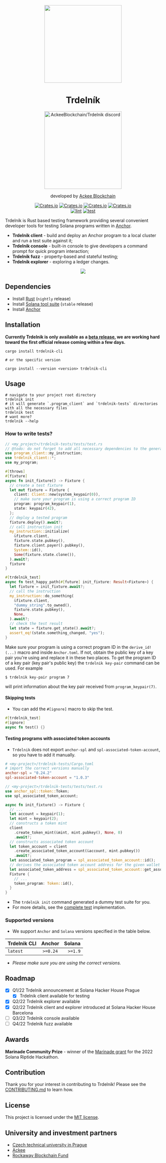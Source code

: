 <div align="center">
  <img height="250" width="250" src="./assets/Badge_Trdelnik.png"/>

# Trdelník

<a href="https://discord.gg/x7qXXnGCsa">
  <img src="https://discordapp.com/api/guilds/867746290678104064/widget.png?style=banner2" width="250" title="AckeeBlockchain/Trdelnik discord">
</a>

developed by [Ackee Blockchain](https://ackeeblockchain.com)

[![Crates.io](https://img.shields.io/crates/v/trdelnik-cli?label=CLI)](https://crates.io/crates/trdelnik-cli)
[![Crates.io](https://img.shields.io/crates/v/trdelnik-test?label=Test)](https://crates.io/crates/trdelnik-test)
[![Crates.io](https://img.shields.io/crates/v/trdelnik-client?label=Client)](https://crates.io/crates/trdelnik-client)
[![Crates.io](https://img.shields.io/crates/v/trdelnik-explorer?label=Explorer)](https://crates.io/crates/trdelnik-explorer)
<br />
[![lint](https://github.com/Ackee-Blockchain/trdelnik/actions/workflows/lint.yml/badge.svg)](https://github.com/Ackee-Blockchain/trdelnik/actions/workflows/lint.yml)
[![test](https://github.com/Ackee-Blockchain/trdelnik/actions/workflows/test.yml/badge.svg)](https://github.com/Ackee-Blockchain/trdelnik/actions/workflows/test.yml)

</div>

Trdelník is Rust based testing framework providing several convenient developer tools for testing Solana programs written in [Anchor](https://github.com/project-serum/anchor).

- **Trdelnik client** - build and deploy an Anchor program to a local cluster and run a test suite against it;
- **Trdelnik console** - built-in console to give developers a command prompt for quick program interaction;
- **Trdelnik fuzz** - property-based and stateful testing;
- **Trdelnik explorer** - exploring a ledger changes.

<div align="center">
  <img src="./assets/demo.svg" />
</div>

## Dependencies

- Install [Rust](https://www.rust-lang.org/tools/install) (`nightly` release)
- Install [Solana tool suite](https://docs.solana.com/cli/install-solana-cli-tools) (`stable` release)
- Install [Anchor](https://book.anchor-lang.com/chapter_2/installation.html)

## Installation

**Currently Trdelnik is only available as a [beta release](https://crates.io/crates/trdelnik-sandbox-cli), we are working hard toward the first official release coming within a few days.**

```shell
cargo install trdelnik-cli

# or the specific version

cargo install --version <version> trdelnik-cli
```

## Usage

```shell
# navigate to your project root directory
trdelnik init
# it will generate `.program_client` and `trdelnik-tests` directories with all the necessary files
trdelnik test
# want more?
trdelnik --help
```

### How to write tests?

```rust
// <my_project>/trdelnik-tests/tests/test.rs
// @todo: do not forget to add all necessary dependencies to the generated `trdelnik-tests/Cargo.toml`
use program_client::my_instruction;
use trdelnik_client::*;
use my_program;

#[throws]
#[fixture]
async fn init_fixture() -> Fixture {
  // create a test fixture
  let mut fixture = Fixture {
    client: Client::new(system_keypair(0)),
    // make sure your program is using a correct program ID
    program: program_keypair(1),
    state: keypair(42),
  };
  // deploy a tested program
  fixture.deploy().await?;
  // call instruction init
  my_instruction::initialize(
    &fixture.client,
    fixture.state.pubkey(),
    fixture.client.payer().pubkey(),
    System::id(),
    Some(fixture.state.clone()),
  ).await?;
  fixture
}

#[trdelnik_test]
async fn test_happy_path(#[future] init_fixture: Result<Fixture>) {
  let fixture = init_fixture.await?;
  // call the instruction
  my_instruction::do_something(
    &fixture.client,
    "dummy_string".to_owned(),
    fixture.state.pubkey(),
    None,
  ).await?;
  // check the test result
  let state = fixture.get_state().await?;
  assert_eq!(state.something_changed, "yes");
}
```

Make sure your program is using a correct program ID in the `derive_id!(...)` macro and inside `Anchor.toml`.
If not, obtain the public key of a key pair you're using and replace it in these two places.
To get the program ID of a key pair (key pair's public key) the `trdelnik key-pair` command can be used.
For example
```
$ trdelnik key-pair program 7
```
will print information about the key pair received from `program_keypair(7)`.

#### Skipping tests

- You can add the `#[ignore]` macro to skip the test.

```rust
#[trdelnik_test]
#[ignore]
async fn test() {}
```

#### Testing programs with associated token accounts

- `Trdelnik` does not export `anchor-spl` and `spl-associated-token-account`, so you have to add it manually.

```toml
# <my-project>/trdelnik-tests/Cargo.toml
# import the correct versions manually
anchor-spl = "0.24.2"
spl-associated-token-account = "1.0.3"
```

```rust
// <my-project>/trdelnik-tests/tests/test.rs
use anchor_spl::token::Token;
use spl_associated_token_account;

async fn init_fixture() -> Fixture {
  // ...
  let account = keypair(1);
  let mint = keypair(2);
  // constructs a token mint
  client
    .create_token_mint(&mint, mint.pubkey(), None, 0)
    .await?;
  // constructs associated token account
  let token_account = client
    .create_associated_token_account(&account, mint.pubkey())
    .await?;
  let associated_token_program = spl_associated_token_account::id();
  // derives the associated token account address for the given wallet and mint
  let associated_token_address = spl_associated_token_account::get_associated_token_address(&account.pubkey(), mint);
  Fixture {
    // ...
    token_program: Token::id(),
  }
}
```

- The `trdelnik init` command generated a dummy test suite for you.
- For more details, see the [complete test](examples/turnstile/programs/tests/) implementation.

### Supported versions

- We support `Anchor` and `Solana` versions specified in the table below.

| Trdelnik CLI |  Anchor  |  Solana |
| ------------ | :------: | ------: |
| `latest`     | `>=0.24` | `>=1.9` |

- _Please make sure you are using the correct versions._

## Roadmap

- [x] Q1/22 Trdelnik announcement at Solana Hacker House Prague
  - [x] Trdelnik client available for testing
- [x] Q2/22 Trdelnik explorer available
- [x] Q2/22 Trdelnik client and explorer introduced at Solana Hacker House Barcelona
- [ ] Q3/22 Trdelnik console available
- [ ] Q4/22 Trdelnik fuzz available

## Awards

**Marinade Community Prize** - winner of the [Marinade grant](https://solana.blog/riptide-hackathon-winners/) for the 2022 Solana Riptide Hackathon.

## Contribution

Thank you for your interest in contributing to Trdelník! Please see the [CONTRIBUTING.md](./CONTRIBUTING.md) to learn how.

## License

This project is licensed under the [MIT license](https://github.com/Ackee-Blockchain/trdelnik/blob/master/LICENSE).

## University and investment partners

- [Czech technical university in Prague](https://www.cvut.cz/en)
- [Ackee](https://www.ackee.cz/)
- [Rockaway Blockchain Fund](https://rbf.capital/)
